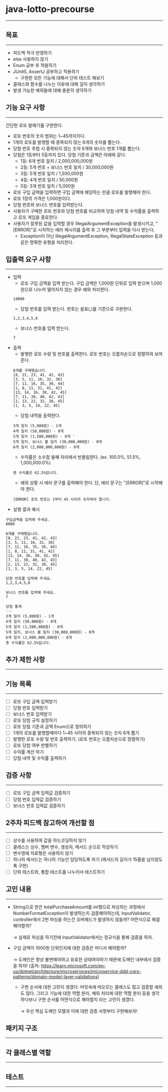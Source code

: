 # java-lotto-precourse

---

## 목표

---

- 피드백 적극 반영하기
- else 사용하지 않기
- Enum 공부 후 적용하기
- JUnit5, AssertJ 공부하고 적용하기
  - 구현한 모든 기능에 대해서 단위 테스트 해보기
- 클래스와 함수를 나누는 이유에 대해 깊이 생각하기
- 발생 가능한 예외들에 대해 충분히 생각하기

## 기능 요구 사항

---

간단한 로또 발매기를 구현한다.

- 로또 번호의 숫자 범위는 1~45까지이다.
- 1개의 로또를 발행할 때 중복되지 않는 6개의 숫자를 뽑는다.
- 당첨 번호 추첨 시 중복되지 않는 숫자 6개와 보너스 번호 1개를 뽑는다.
- 당첨은 1등부터 5등까지 있다. 당첨 기준과 금액은 아래와 같다.
  - 1등: 6개 번호 일치 / 2,000,000,000원
  - 2등: 5개 번호 + 보너스 번호 일치 / 30,000,000원
  - 3등: 5개 번호 일치 / 1,500,000원
  - 4등: 4개 번호 일치 / 50,000원
  - 5등: 3개 번호 일치 / 5,000원
- 로또 구입 금액을 입력하면 구입 금액에 해당하는 만큼 로또를 발행해야 한다.
- 로또 1장의 가격은 1,000원이다.
- 당첨 번호와 보너스 번호를 입력받는다.
- 사용자가 구매한 로또 번호와 당첨 번호를 비교하여 당첨 내역 및 수익률을 출력하고 로또 게임을 종료한다.
- 사용자가 잘못된 값을 입력할 경우 IllegalArgumentException을 발생시키고, "[ERROR]"로 시작하는 에러 메시지를 출력 후 그 부분부터 입력을 다시 받는다.
  - Exception이 아닌 IllegalArgumentException, IllegalStateException 등과 같은 명확한 유형을 처리한다.

## 입출력 요구 사항

---

- 입력
  - 로또 구입 금액을 입력 받는다. 구입 금액은 1,000원 단위로 입력 받으며 1,000원으로 나누어 떨어지지 않는 경우 예외 처리한다.
  ```
  14000
  ```
  - 당첨 번호를 입력 받는다. 번호는 쉼표(,)를 기준으로 구분한다.
  ```
  1,2,3,4,5,6
  ```
  - 보너스 번호를 입력 받는다.
  ```
  7
  ```
- 출력
  - 발행한 로또 수량 및 번호를 출력한다. 로또 번호는 오름차순으로 정렬하여 보여준다.
  ```
  8개를 구매했습니다.
  [8, 21, 23, 41, 42, 43]
  [3, 5, 11, 16, 32, 38]
  [7, 11, 16, 35, 36, 44]
  [1, 8, 11, 31, 41, 42]
  [13, 14, 16, 38, 42, 45]
  [7, 11, 30, 40, 42, 43]
  [2, 13, 22, 32, 38, 45]
  [1, 3, 5, 14, 22, 45]
  ```
  - 당첨 내역을 출력한다.
  ```
  3개 일치 (5,000원) - 1개
  4개 일치 (50,000원) - 0개
  5개 일치 (1,500,000원) - 0개 '
  5개 일치, 보너스 볼 일치 (30,000,000원) - 0개
  6개 일치 (2,000,000,000원) - 0개
  ```
  - 수익률은 소수점 둘째 자리에서 반올림한다. (ex. 100.0%, 51.5%, 1,000,000.0%)
  ```
  총 수익률은 62.5%입니다.
  ```
  - 예외 상황 시 에러 문구를 출력해야 한다. 단, 에러 문구는 "[ERROR]"로 시작해야 한다.
  ```
  [ERROR] 로또 번호는 1부터 45 사이의 숫자여야 합니다.
  ```
- 실행 결과 예시
```
구입금액을 입력해 주세요.
8000

8개를 구매했습니다.
[8, 21, 23, 41, 42, 43] 
[3, 5, 11, 16, 32, 38] 
[7, 11, 16, 35, 36, 44] 
[1, 8, 11, 31, 41, 42] 
[13, 14, 16, 38, 42, 45] 
[7, 11, 30, 40, 42, 43] 
[2, 13, 22, 32, 38, 45] 
[1, 3, 5, 14, 22, 45]

당첨 번호를 입력해 주세요.
1,2,3,4,5,6

보너스 번호를 입력해 주세요.
7

당첨 통계
---
3개 일치 (5,000원) - 1개
4개 일치 (50,000원) - 0개
5개 일치 (1,500,000원) - 0개
5개 일치, 보너스 볼 일치 (30,000,000원) - 0개
6개 일치 (2,000,000,000원) - 0개
총 수익률은 62.5%입니다.
```

## 추가 제한 사항

---

## 기능 목록

---

- [ ] 로또 구입 금액 입력받기
- [ ] 당첨 번호 입력받기
- [ ] 보너스 번호 입력받기
- [ ] 로또 당첨 규칙 설정하기
- [ ] 로또 당첨 기준과 금액 Enum으로 정의하기
- [ ] 1개의 로또를 발행할때마다 1~45 사이의 중복되지 않는 숫자 6개 뽑기
- [ ] 발행한 로또 수량 및 번호 출력하기. (로또 번호는 오름차순으로 정렬하기)
- [ ] 로또 당첨 여부 판별하기
- [ ] 수익률 계산 하기
- [ ] 당첨 내역 및 수익률 출력하기

## 검증 사항

---

- [ ] 로또 구입 금액 입력값 검증하기
- [ ] 당첨 번호 입력값 검증하기
- [ ] 보너스 번호 입력값 검증하기

## 2주차 피드백 참고하여 개선할 점

---

- [ ] 상수를 사용하여 값을 하드코딩하지 않기
- [ ] 클래스는 상수, 멤버 변수, 생성자, 메서드 순으로 작성하기
- [ ] 변수명에 자료형은 사용하지 않기
- [ ] 하나의 메서드는 하나의 기능만 담당하도록 하기 (메서드의 길이가 15줄을 넘지않도록 구현)
- [ ] 단위 테스트와, 통합 테스트를 나누어서 테스트하기

## 고민 내용

---

- String으로 받은 totalPurchaseAmount를 int형으로 파싱하는 과정에서 NumberFormatException이 발생하는지 검증해야하는데, InputValidator, controller에서 2번 파싱을 하는건 오버헤드가 발생하지 않을까? 어떤식으로 해결해야할까? <br> <br>
  &rarr; 실제로 파싱을 하기전에 InputValidator에서는 정규식을 통해 검증을 하자.

- 구입 금액이 1000원 단위인지에 대한 검증은 어디서 해야할까? <br> <br>
  &rarr; 도메인은 항상 불변해야하고 유효한 상태여야하기 때문에 도메인 내부에서 검증을 하자!
  (출처: https://learn.microsoft.com/en-us/dotnet/architecture/microservices/microservice-ddd-cqrs-patterns/domain-model-layer-validations)

  - 구현 순서에 대한 고민이 생겼다. 머릿속에 떠오르는 클래스도 많고 검증할 예외도 많다. 그리고 기능에 대한 역할 분리, 예외 처리에 대한 역할 분리 등을 생각하다보니 구현 순서를 어떤식으로 해야할지 라는 고민이 생겼다. <br> <br>
    &rarr; 우선 핵심 도메인 모델과 이에 대한 검증 사항부터 구현해보자!
## 패키지 구조

---

## 각 클래스별 역할

---

## 테스트

---